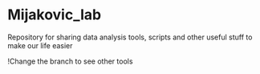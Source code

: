 # Mijakovic_lab
Repository for sharing data analysis tools, scripts and other useful stuff to make our life easier

!Change the branch to see other tools
